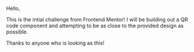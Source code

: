 Hello,

This is the intial challenge from Frontend Mentor! I will be building out a QR code component and attempting to be as close to the provided design as possible.

Thanks to anyone who is looking as this!
